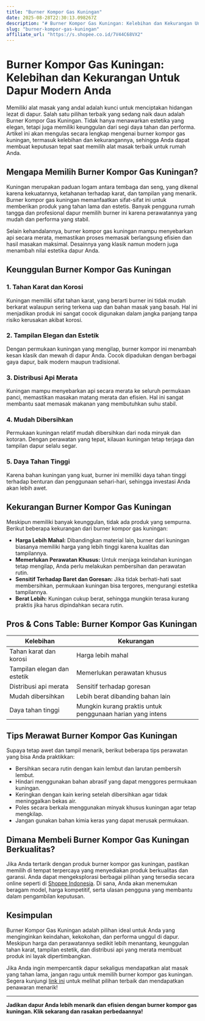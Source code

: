 ```yaml
---
title: "Burner Kompor Gas Kuningan"
date: 2025-08-28T22:30:13.098267Z
description: "# Burner Kompor Gas Kuningan: Kelebihan dan Kekurangan Untuk Dapur Modern Anda..."
slug: "burner-kompor-gas-kuningan"
affiliate_url: "https://s.shopee.co.id/7V44C68VX2"
---
```

# Burner Kompor Gas Kuningan: Kelebihan dan Kekurangan Untuk Dapur Modern Anda

Memiliki alat masak yang andal adalah kunci untuk menciptakan hidangan lezat di dapur. Salah satu pilihan terbaik yang sedang naik daun adalah Burner Kompor Gas Kuningan. Tidak hanya menawarkan estetika yang elegan, tetapi juga memiliki keunggulan dari segi daya tahan dan performa. Artikel ini akan mengulas secara lengkap mengenai burner kompor gas kuningan, termasuk kelebihan dan kekurangannya, sehingga Anda dapat membuat keputusan tepat saat memilih alat masak terbaik untuk rumah Anda.

## Mengapa Memilih Burner Kompor Gas Kuningan?

Kuningan merupakan paduan logam antara tembaga dan seng, yang dikenal karena kekuatannya, ketahanan terhadap karat, dan tampilan yang menarik. Burner kompor gas kuningan memanfaatkan sifat-sifat ini untuk memberikan produk yang tahan lama dan estetis. Banyak pengguna rumah tangga dan profesional dapur memilih burner ini karena perawatannya yang mudah dan performa yang stabil.

Selain kehandalannya, burner kompor gas kuningan mampu menyebarkan api secara merata, memastikan proses memasak berlangsung efisien dan hasil masakan maksimal. Desainnya yang klasik namun modern juga menambah nilai estetika dapur Anda.

## Keunggulan Burner Kompor Gas Kuningan

### 1. Tahan Karat dan Korosi

Kuningan memiliki sifat tahan karat, yang berarti burner ini tidak mudah berkarat walaupun sering terkena uap dan bahan masak yang basah. Hal ini menjadikan produk ini sangat cocok digunakan dalam jangka panjang tanpa risiko kerusakan akibat korosi.

### 2. Tampilan Elegan dan Estetik

Dengan permukaan kuningan yang mengilap, burner kompor ini menambah kesan klasik dan mewah di dapur Anda. Cocok dipadukan dengan berbagai gaya dapur, baik modern maupun tradisional.

### 3. Distribusi Api Merata

Kuningan mampu menyebarkan api secara merata ke seluruh permukaan panci, memastikan masakan matang merata dan efisien. Hal ini sangat membantu saat memasak makanan yang membutuhkan suhu stabil.

### 4. Mudah Dibersihkan

Permukaan kuningan relatif mudah dibersihkan dari noda minyak dan kotoran. Dengan perawatan yang tepat, kilauan kuningan tetap terjaga dan tampilan dapur selalu segar.

### 5. Daya Tahan Tinggi

Karena bahan kuningan yang kuat, burner ini memiliki daya tahan tinggi terhadap benturan dan penggunaan sehari-hari, sehingga investasi Anda akan lebih awet.

## Kekurangan Burner Kompor Gas Kuningan

Meskipun memiliki banyak keunggulan, tidak ada produk yang sempurna. Berikut beberapa kekurangan dari burner kompor gas kuningan:

- **Harga Lebih Mahal:** Dibandingkan material lain, burner dari kuningan biasanya memiliki harga yang lebih tinggi karena kualitas dan tampilannya.
- **Memerlukan Perawatan Khusus:** Untuk menjaga keindahan kuningan tetap mengilap, Anda perlu melakukan pembersihan dan perawatan rutin.
- **Sensitif Terhadap Baret dan Goresan:** Jika tidak berhati-hati saat membersihkan, permukaan kuningan bisa tergores, mengurangi estetika tampilannya.
- **Berat Lebih:** Kuningan cukup berat, sehingga mungkin terasa kurang praktis jika harus dipindahkan secara rutin.

## Pros & Cons Table: Burner Kompor Gas Kuningan

| Kelebihan                                  | Kekurangan                                         |
|--------------------------------------------|---------------------------------------------------|
| Tahan karat dan korosi                   | Harga lebih mahal                                |
| Tampilan elegan dan estetik               | Memerlukan perawatan khusus                     |
| Distribusi api merata                     | Sensitif terhadap goresan                      |
| Mudah dibersihkan                        | Lebih berat dibanding bahan lain             |
| Daya tahan tinggi                        | Mungkin kurang praktis untuk penggunaan harian yang intens |

## Tips Merawat Burner Kompor Gas Kuningan

Supaya tetap awet dan tampil menarik, berikut beberapa tips perawatan yang bisa Anda praktikkan:

- Bersihkan secara rutin dengan kain lembut dan larutan pembersih lembut.
- Hindari menggunakan bahan abrasif yang dapat menggores permukaan kuningan.
- Keringkan dengan kain kering setelah dibersihkan agar tidak meninggalkan bekas air.
- Poles secara berkala menggunakan minyak khusus kuningan agar tetap mengkilap.
- Jangan gunakan bahan kimia keras yang dapat merusak permukaan.

## Dimana Membeli Burner Kompor Gas Kuningan Berkualitas?

Jika Anda tertarik dengan produk burner kompor gas kuningan, pastikan memilih di tempat terpercaya yang menyediakan produk berkualitas dan garansi. Anda dapat mengeksplorasi berbagai pilihan yang tersedia secara online seperti di [Shopee Indonesia](https://s.shopee.co.id/7V44C68VX2). Di sana, Anda akan menemukan beragam model, harga kompetitif, serta ulasan pengguna yang membantu dalam pengambilan keputusan.

## Kesimpulan

Burner Kompor Gas Kuningan adalah pilihan ideal untuk Anda yang menginginkan keindahan, kekokohan, dan performa unggul di dapur. Meskipun harga dan perawatannya sedikit lebih menantang, keunggulan tahan karat, tampilan estetik, dan distribusi api yang merata membuat produk ini layak dipertimbangkan.

Jika Anda ingin mempercantik dapur sekaligus mendapatkan alat masak yang tahan lama, jangan ragu untuk memilih burner kompor gas kuningan. Segera kunjungi [link ini](https://s.shopee.co.id/7V44C68VX2) untuk melihat pilihan terbaik dan mendapatkan penawaran menarik!

---

**Jadikan dapur Anda lebih menarik dan efisien dengan burner kompor gas kuningan. Klik sekarang dan rasakan perbedaannya!**
